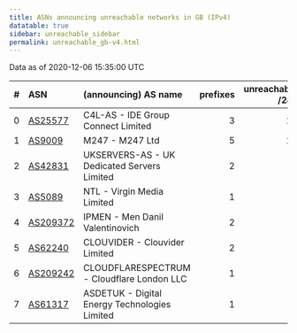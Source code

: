 ```yaml
---
title: ASNs announcing unreachable networks in GB (IPv4)
datatable: true
sidebar: unreachable_sidebar
permalink: unreachable_gb-v4.html
---
```


Data as of 2020-12-06 15:35:00 UTC


<div class="datatable-begin"></div>

|   # | ASN                                      | (announcing) AS name                          |   prefixes |   unreachable /24s |
|----:|:-----------------------------------------|:----------------------------------------------|-----------:|-------------------:|
|   0 | [AS25577](unreachable_AS25577-v4.html)   | C4L-AS - IDE Group Connect Limited            |          3 |                 16 |
|   1 | [AS9009](unreachable_AS9009-v4.html)     | M247 - M247 Ltd                               |          5 |                 10 |
|   2 | [AS42831](unreachable_AS42831-v4.html)   | UKSERVERS-AS - UK Dedicated Servers Limited   |          2 |                  2 |
|   3 | [AS5089](unreachable_AS5089-v4.html)     | NTL - Virgin Media Limited                    |          1 |                  2 |
|   4 | [AS209372](unreachable_AS209372-v4.html) | IPMEN - Men Danil Valentinovich               |          2 |                  2 |
|   5 | [AS62240](unreachable_AS62240-v4.html)   | CLOUVIDER - Clouvider Limited                 |          2 |                  2 |
|   6 | [AS209242](unreachable_AS209242-v4.html) | CLOUDFLARESPECTRUM - Cloudflare London LLC    |          1 |                  1 |
|   7 | [AS61317](unreachable_AS61317-v4.html)   | ASDETUK - Digital Energy Technologies Limited |          1 |                  1 |

<div class="datatable-end"></div>